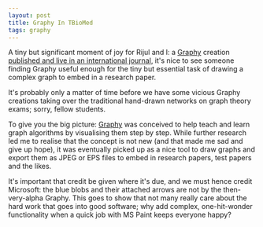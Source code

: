 ```yaml
--- 
layout: post
title: Graphy In TBioMed
tags: graphy
---
```


A tiny but significant moment of joy for Rijul and I: a [Graphy][graphy] creation
[published and live in an international journal][publication], it's nice to see someone
finding Graphy useful enough for the tiny but essential task of drawing a complex graph
to embed in a research paper.

It's probably only a matter of time before we have some vicious Graphy creations taking
over the traditional hand-drawn networks on graph theory exams; sorry, fellow students.

To give you the big picture: [Graphy][graphy] was conceived to help teach and learn graph
algorithms by visualising them step by step. While further research led me to realise that
the concept is not new (and that made me sad and give up hope), it was eventually picked up
as a nice tool to draw graphs and export them as JPEG or EPS files to embed in research papers,
test papers and the likes.

It's important that credit be given where it's due, and we must hence credit Microsoft: the
blue blobs and their attached arrows are not by the then-very-alpha Graphy. This goes to show
that not many really care about the hard work that goes into good software; why add complex,
one-hit-wonder functionality when a quick job with MS Paint keeps everyone happy?

[graphy]: http://emaadmanzoor.github.com/graphy
[publication]: http://www.tbiomed.com/content/8/1/5

